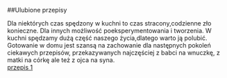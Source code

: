 ##Ulubione przepisy

 Dla niektórych czas spędzony w kuchni to czas stracony,codzienne zło konieczne. Dla innych możliwość poeksperymentowania  i tworzenia. W kuchni spędzamy dużą część naszego życia,dlatego warto ją polubić. Gotowanie w domu jest szansą na zachowanie dla następnych pokoleń ciekawych przepisów, przekazywanych najczęściej z babci na wnuczkę, z matki na córkę ale też z ojca na syna.   
 [przepis 1](https://github.com/henia2064/favourite/blob/master/titbit.md)
